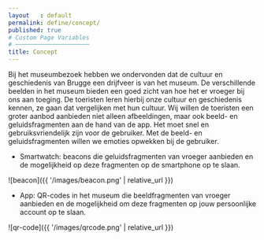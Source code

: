 ```yaml
---
layout   : default
permalink: define/concept/
published: true
# Custom Page Variables
# ─────────────────────
title: Concept
---
```


Bij het museumbezoek hebben we ondervonden dat de cultuur en geschiedenis van Brugge een drijfveer is van het museum. De verschillende beelden in het museum bieden een goed zicht van hoe het er vroeger bij ons aan toeging. De toeristen leren hierbij onze cultuur en geschiedenis kennen, ze gaan dat vergelijken met hun cultuur. Wij willen de toeristen een groter aanbod aanbieden niet alleen afbeeldingen, maar ook beeld- en geluidsfragmenten aan de hand van de app. Het moet snel en gebruiksvriendelijk zijn voor de gebruiker. Met de beeld- en geluidsfragmenten willen we emoties opwekken bij de gebruiker.

- Smartwatch: beacons die geluidsfragmenten van vroeger aanbieden en de mogelijkheid op deze fragmenten op de smartphone op te slaan.

![beacon]({{ '/images/beacon.png' | relative_url }})

- App: QR-codes in het museum die beeldfragmenten van vroeger aanbieden en de mogelijkheid om deze fragmenten op jouw persoonlijke account op te slaan.

![qr-code]({{ '/images/qrcode.png' | relative_url }})


